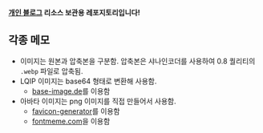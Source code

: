 **[개인 블로그](https://hyngng.github.io/) 리소스 보관용 레포지토리입니다!**

## **각종 메모**

- 이미지는 원본과 압축본을 구분함. 압축본은 샤나인코더를 사용하여 0.8 퀄리티의 `.webp` 파일로 압축됨.
- LQIP 이미지는 base64 형태로 변환해 사용함.
    - [base-image.de](https://www.base64-image.de/)를 이용함
- 아바타 이미지는 png 이미지를 직접 만들어서 사용함.
    - [favicon-generator](https://www.favicon-generator.org/)를 이용함
    - [fontmeme.com](https://fontmeme.com/ko/invert-colors/)을 이용함